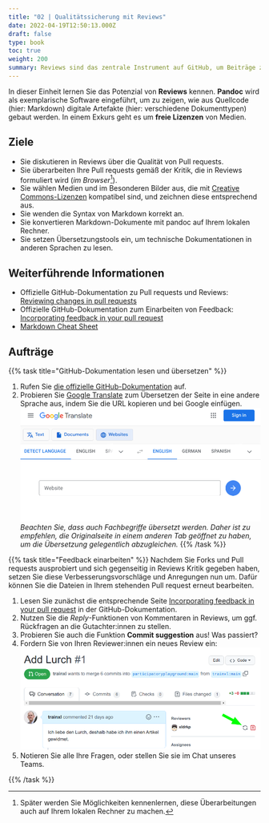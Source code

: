 ```yaml
---
title: "02 | Qualitätssicherung mit Reviews"
date: 2022-04-19T12:50:13.000Z
draft: false
type: book
toc: true
weight: 200
summary: Reviews sind das zentrale Instrument auf GitHub, um Beiträge zu diskutieren und deren Qualität zu verbessern. 
---
```


In dieser Einheit lernen Sie das Potenzial von **Reviews** kennen. **Pandoc** wird als exemplarische Software eingeführt, um zu zeigen, wie aus Quellcode (hier: Markdown) digitale Artefakte (hier: verschiedene Dokumenttypen) gebaut werden. In einem Exkurs geht es um **freie Lizenzen** von Medien.

## Ziele

- Sie diskutieren in Reviews über die Qualität von Pull requests.
- Sie überarbeiten Ihre Pull requests gemäß der Kritik, die in Reviews formuliert wird (*im Browser*[^1]).
- Sie wählen Medien und im Besonderen Bilder aus, die mit [Creative Commons-Lizenzen](https://creativecommons.org/) kompatibel sind, und zeichnen diese entsprechend aus.
- Sie wenden die Syntax von Markdown korrekt an.
- Sie konvertieren Markdown-Dokumente mit pandoc auf Ihrem lokalen Rechner.
- Sie setzen Übersetzungstools ein, um technische Dokumentationen in anderen Sprachen zu lesen.

[^1]: Später werden Sie Möglichkeiten kennenlernen, diese Überarbeitungen auch auf Ihrem lokalen Rechner zu machen.

## Weiterführende Informationen

- Offizielle GitHub-Dokumentation zu Pull requests und Reviews: [Reviewing changes in pull requests](https://docs.github.com/en/pull-requests/collaborating-with-pull-requests/reviewing-changes-in-pull-requests)
- Offizielle GitHub-Dokumentation zum Einarbeiten von Feedback: [Incorporating feedback in your pull request](https://docs.github.com/en/pull-requests/collaborating-with-pull-requests/reviewing-changes-in-pull-requests/incorporating-feedback-in-your-pull-request)
- [Markdown Cheat Sheet](https://www.markdown-cheatsheet.com/)

## Aufträge

{{% task title="GitHub-Dokumentation lesen und übersetzen" %}}
1. Rufen Sie [die offizielle GitHub-Dokumentation](https://docs.github.com/en/pull-requests/collaborating-with-pull-requests/reviewing-changes-in-pull-requests) auf.
2. Probieren Sie [Google Translate](https://translate.google.com/?sl=auto&tl=en&op=websites) zum Übersetzen der Seite in eine andere Sprache aus, indem Sie die URL kopieren und bei Google einfügen.  
  ![](../02/translate-doku.gif)
  *Beachten Sie, dass auch Fachbegriffe übersetzt werden. Daher ist zu empfehlen, die Originalseite in einem anderen Tab geöffnet zu haben, um die Übersetzung gelegentlich abzugleichen.*
{{% /task %}}

{{% task title="Feedback einarbeiten" %}}
Nachdem Sie Forks und Pull requests ausprobiert und sich gegenseitig in Reviews Kritik gegeben haben, setzen Sie diese Verbesserungsvorschläge und Anregungen nun um. Dafür können Sie die Dateien in Ihrem stehenden Pull request erneut bearbeiten.

1. Lesen Sie zunächst die entsprechende Seite [Incorporating feedback in your pull request](https://docs.github.com/en/pull-requests/collaborating-with-pull-requests/reviewing-changes-in-pull-requests/incorporating-feedback-in-your-pull-request) in der GitHub-Dokumentation.
1. Nutzen Sie die *Reply*-Funktionen von Kommentaren in Reviews, um ggf. Rückfragen an die Gutachter:innen zu stellen.
1. Probieren Sie auch die Funktion **Commit suggestion** aus! Was passiert?
1. Fordern Sie von Ihren Reviewer:innen ein neues Review ein:  
  ![](screenshot-re-request-review.png)
1. Notieren Sie alle Ihre Fragen, oder stellen Sie sie im Chat unseres Teams.

{{% /task %}}